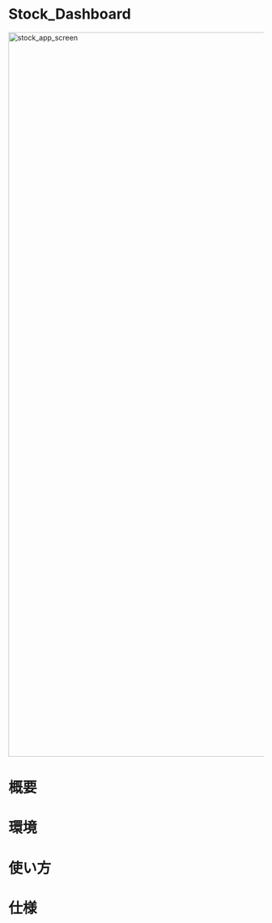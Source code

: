 # Stock_Dashboard

<img width="1429" alt="stock_app_screen" src="https://user-images.githubusercontent.com/67322317/194794859-76748823-6812-451c-9461-ae107b17e6e3.png">



# 概要


# 環境


# 使い方


# 仕様


